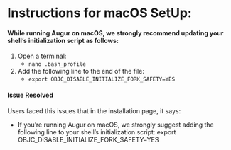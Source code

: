 # Instructions for macOS SetUp:
####  While running Augur on macOS, we strongly recommend updating your shell’s initialization script as follows:

1. Open a terminal:
   -  `nano .bash_profile`
2. Add the following line to the end of the file:
   -  `export OBJC_DISABLE_INITIALIZE_FORK_SAFETY=YES`



#### Issue Resolved

Users faced this issues that in the installation page, it says:

- If you’re running Augur on macOS, we strongly suggest adding the following line to your shell’s initialization script:
export OBJC_DISABLE_INITIALIZE_FORK_SAFETY=YES 

